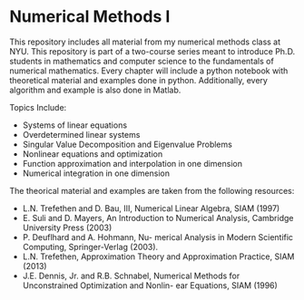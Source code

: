 # Numerical Methods I

This repository includes all material from my numerical methods class at NYU. This repository is part of a two-course series meant to introduce Ph.D. students in mathematics and computer science to the fundamentals of numerical mathematics. Every chapter will include a python notebook with theoretical material and examples done in python. Additionally, every algorithm and example is also done in Matlab. 

Topics Include:
* Systems of linear equations
* Overdetermined linear systems
* Singular Value Decomposition and Eigenvalue Problems
* Nonlinear equations and optimization
* Function approximation and interpolation in one dimension
* Numerical integration in one dimension

The theorical material and examples are taken from the following resources:
- L.N. Trefethen and D. Bau, III, Numerical Linear Algebra, SIAM (1997)
- E. Suli and D. Mayers, An Introduction to Numerical Analysis, Cambridge University Press (2003)
- P. Deuflhard and A. Hohmann, Nu- merical Analysis in Modern Scientific Computing, Springer-Verlag (2003).
- L.N. Trefethen, Approximation Theory and Approximation Practice, SIAM (2013)
- J.E. Dennis, Jr. and R.B. Schnabel, Numerical Methods for Unconstrained Optimization and Nonlin- ear Equations, SIAM (1996)
